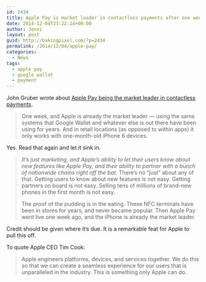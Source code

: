 ```yaml
---
id: 2434
title: Apple Pay is market leader in contactless payments after one week
date: 2014-12-04T23:22:14+00:00
author: Jenxi
layout: post
guid: http://bakingpixel.com/?p=2434
permalink: /2014/12/04/apple-pay/
categories:
  - News
tags:
  - apple pay
  - google wallet
  - payment
---
```

John Gruber wrote about [Apple Pay being the market leader in contactless payments](http://daringfireball.net/linked/2014/10/28/cook-apple-pay).

> One week, and Apple is already the market leader — using the same systems that Google Wallet and whatever else is out there have been using for years. And in retail locations (as opposed to within apps) it only works with one-month-old iPhone 6 devices. 

Yes. Read that again and let it sink in.

> _It’s just marketing, and Apple’s ability to let their users know about new features like Apple Pay, and their ability to partner with a bunch of nationwide chains right off the bat._ There’s no “just” about any of that. Getting users to know about new features is not easy. Getting partners on board is not easy. Selling tens of millions of brand-new phones in the first month is not easy.
> 
> The proof of the pudding is in the eating. These NFC terminals have been in stores for years, and never became popular. Then Apple Pay went live one week ago, and the iPhone is already the market leader. 

Credit should be given where it&#8217;s due. It is a remarkable feat for Apple to pull this off.

To quote Apple CEO Tim Cook:

> Apple engineers platforms, devices, and services together. We do this so that we can create a seamless experience for our users that is unparalleled in the industry. This is something only Apple can do.